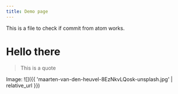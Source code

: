 ```yaml
---
title: Demo page
---
```


This is a file to check if commit from atom works.
# Hello there
> This is a quote


Image:
![]({{ 'maarten-van-den-heuvel-8EzNkvLQosk-unsplash.jpg' | relative_url }})
